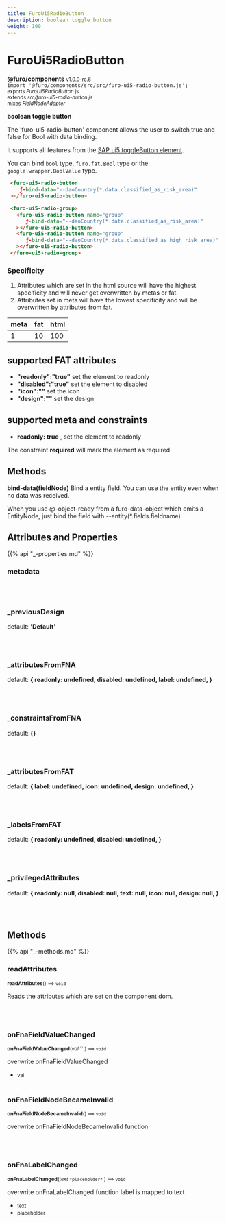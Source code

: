 ```yaml
---
title: FuroUi5RadioButton
description: boolean toggle button
weight: 100
---
```


# FuroUi5RadioButton

**@furo/components** <small>v1.0.0-rc.6</small>
<br>`import '@furo/components/src/src/furo-ui5-radio-button.js';`<small>
<br>exports *FuroUi5RadioButton* js
<br>extends *src/furo-ui5-radio-button.js*
<br> mixes *FieldNodeAdapter*</small>


**boolean toggle button**

The 'furo-ui5-radio-button' component allows the user to switch true and false for Bool with data binding.

It supports all features from the [SAP ui5 toggleButton element](https://sap.github.io/ui5-webcomponents/playground/components/ToggleButton/).

You can bind  `bool` type, `furo.fat.Bool` type or the `google.wrapper.BoolValue`  type.

```html
 <furo-ui5-radio-button
    ƒ-bind-data="--daoCountry(*.data.classified_as_risk_area)"
 ></furo-ui5-radio-button>
```
```html
 <furo-ui5-radio-group>
   <furo-ui5-radio-button name="group"
      ƒ-bind-data="--daoCountry(*.data.classified_as_risk_area)"
   ></furo-ui5-radio-button>
   <furo-ui5-radio-button name="group"
      ƒ-bind-data="--daoCountry(*.data.classified_as_high_risk_area)"
   ></furo-ui5-radio-button>
 </furo-ui5-radio-group>
```

### Specificity
1. Attributes which are set in the html source will have the highest specificity and will never get overwritten by metas or fat.
2. Attributes set in meta will have the lowest specificity and will be overwritten by attributes from fat.

| meta  | fat  | html  |
|------  |-----  |------  |
| 1      | 10    | 100    |


## supported FAT attributes
 - **"readonly":"true"** set the element to readonly
 - **"disabled":"true"** set the element to disabled
 - **"icon":""** set the icon
 - **"design":""** set the design

## supported meta and constraints
- **readonly: true** , set the element to readonly

The constraint **required** will mark the element as required

## Methods
**bind-data(fieldNode)**
Bind a entity field. You can use the entity even when no data was received.

When you use @-object-ready from a furo-data-object which emits a EntityNode, just bind the field with --entity(*.fields.fieldname)

## Attributes and Properties
{{% api "_-properties.md" %}}














### **metadata**
</small>


<br><br>

### **_previousDesign**
default: **&#39;Default&#39;**</small>


<br><br>

### **_attributesFromFNA**
default: **{
      readonly: undefined,
      disabled: undefined,
      label: undefined,
    }**</small>


<br><br>

### **_constraintsFromFNA**
default: **{}**</small>


<br><br>

### **_attributesFromFAT**
default: **{
      label: undefined,
      icon: undefined,
      design: undefined,
    }**</small>


<br><br>

### **_labelsFromFAT**
default: **{
      readonly: undefined,
      disabled: undefined,
    }**</small>


<br><br>

### **_privilegedAttributes**
default: **{
      readonly: null,
      disabled: null,
      text: null,
      icon: null,
      design: null,
    }**</small>


<br><br>



## Methods
{{% api "_-methods.md" %}}


### **readAttributes**
<small>**readAttributes**() ⟹ `void`</small>

Reads the attributes which are set on the component dom.

<br><br>


### **onFnaFieldValueChanged**
<small>**onFnaFieldValueChanged**(*val* `` ) ⟹ `void`</small>

overwrite onFnaFieldValueChanged

- <small>val </small>
<br><br>



### **onFnaFieldNodeBecameInvalid**
<small>**onFnaFieldNodeBecameInvalid**() ⟹ `void`</small>

overwrite onFnaFieldNodeBecameInvalid function

<br><br>




### **onFnaLabelChanged**
<small>**onFnaLabelChanged**(*text* `` *placeholder* `` ) ⟹ `void`</small>

overwrite onFnaLabelChanged function
label is mapped to text

- <small>text </small>
- <small>placeholder </small>
<br><br>








